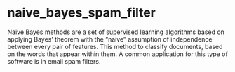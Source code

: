 # naive_bayes_spam_filter

Naive Bayes methods are a set of supervised learning algorithms based on applying Bayes’ theorem with the “naive” assumption of independence between every pair of features. This method to classify documents, based on the words that appear within them. A common application for this type of software is in email spam filters.

